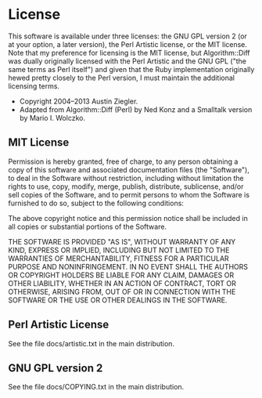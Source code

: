 # License

This software is available under three licenses: the GNU GPL version 2 (or at
your option, a later version), the Perl Artistic license, or the MIT license.
Note that my preference for licensing is the MIT license, but Algorithm::Diff
was dually originally licensed with the Perl Artistic and the GNU GPL ("the
same terms as Perl itself") and given that the Ruby implementation originally
hewed pretty closely to the Perl version, I must maintain the additional
licensing terms.

- Copyright 2004–2013 Austin Ziegler.
- Adapted from Algorithm::Diff (Perl) by Ned Konz and a Smalltalk version by
  Mario I. Wolczko.

## MIT License

Permission is hereby granted, free of charge, to any person obtaining a copy of
this software and associated documentation files (the "Software"), to deal in
the Software without restriction, including without limitation the rights to
use, copy, modify, merge, publish, distribute, sublicense, and/or sell copies
of the Software, and to permit persons to whom the Software is furnished to do
so, subject to the following conditions:

The above copyright notice and this permission notice shall be included in all
copies or substantial portions of the Software.

THE SOFTWARE IS PROVIDED "AS IS", WITHOUT WARRANTY OF ANY KIND, EXPRESS OR
IMPLIED, INCLUDING BUT NOT LIMITED TO THE WARRANTIES OF MERCHANTABILITY,
FITNESS FOR A PARTICULAR PURPOSE AND NONINFRINGEMENT. IN NO EVENT SHALL THE
AUTHORS OR COPYRIGHT HOLDERS BE LIABLE FOR ANY CLAIM, DAMAGES OR OTHER
LIABILITY, WHETHER IN AN ACTION OF CONTRACT, TORT OR OTHERWISE, ARISING FROM,
OUT OF OR IN CONNECTION WITH THE SOFTWARE OR THE USE OR OTHER DEALINGS IN THE
SOFTWARE.

## Perl Artistic License

See the file docs/artistic.txt in the main distribution.

## GNU GPL version 2

See the file docs/COPYING.txt in the main distribution.
